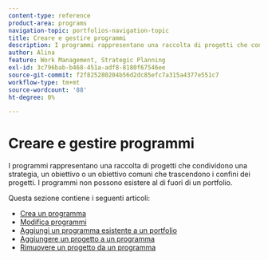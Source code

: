 ```yaml
---
content-type: reference
product-area: programs
navigation-topic: portfolios-navigation-topic
title: Creare e gestire programmi
description: I programmi rappresentano una raccolta di progetti che condividono una strategia, un obiettivo o un obiettivo comuni che trascendono i confini dei progetti. I programmi non possono esistere al di fuori di un portfolio.
author: Alina
feature: Work Management, Strategic Planning
exl-id: 3c796bab-b468-451a-adf8-8180f67546ee
source-git-commit: f2f825280204b56d2dc85efc7a315a4377e551c7
workflow-type: tm+mt
source-wordcount: '88'
ht-degree: 0%

---
```


# Creare e gestire programmi

I programmi rappresentano una raccolta di progetti che condividono una strategia, un obiettivo o un obiettivo comuni che trascendono i confini dei progetti. I programmi non possono esistere al di fuori di un portfolio.

Questa sezione contiene i seguenti articoli:

* [Crea un programma](../../../manage-work/portfolios/create-and-manage-programs/create-program.md)
* [Modifica programmi](../../../manage-work/portfolios/create-and-manage-programs/edit-programs.md)
* [Aggiungi un programma esistente a un portfolio](../../../manage-work/portfolios/create-and-manage-programs/move-program.md)
* [Aggiungere un progetto a un programma](../../../manage-work/portfolios/create-and-manage-programs/add-project-to-program.md)
* [Rimuovere un progetto da un programma](../../../manage-work/portfolios/create-and-manage-programs/remove-project-from-program.md)
